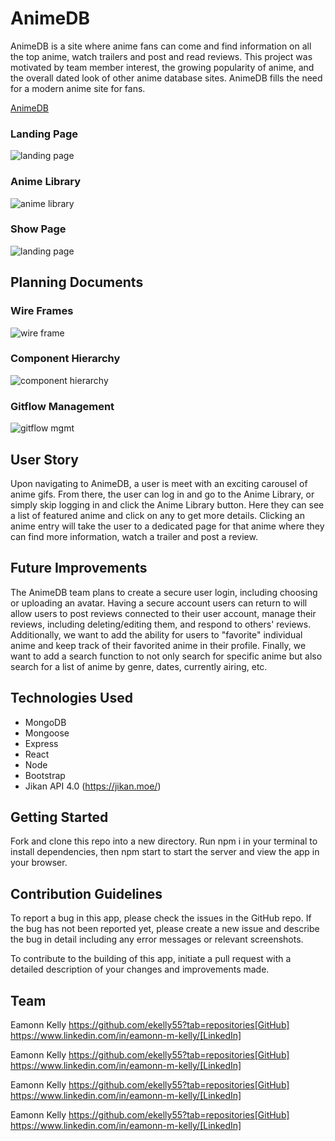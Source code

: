 # AnimeDB

AnimeDB is a site where anime fans can come and find information on all the top anime, watch trailers and post and read reviews. This project was motivated by team member interest, the growing popularity of anime, and the overall dated look of other anime database sites. AnimeDB fills the need for a modern anime site for fans. 

[AnimeDB](https://anime-db.netlify.app/)

### Landing Page

![landing page](https://i.imgur.com/iZ4XV9q.png)

### Anime Library

![anime library](https://i.imgur.com/E7DOkrU.png)

### Show Page

![landing page](https://i.imgur.com/ZC1h2zO.png)

## Planning Documents

### Wire Frames

![wire frame](https://i.imgur.com/U1eSBEX.jpg)

### Component Hierarchy

![component hierarchy](https://i.imgur.com/ZawDJqa.jpg)

### Gitflow Management

![gitflow mgmt](https://i.imgur.com/HRxbpXU.jpg)

## User Story

Upon navigating to AnimeDB, a user is meet with an exciting carousel of anime gifs. From there, the user can log in and go to the Anime Library, or simply skip logging in and click the Anime Library button. Here they can see a list of featured anime and click on any to get more details. Clicking an anime entry will take the user to a dedicated page for that anime where they can find more information, watch a trailer and post a review. 

## Future Improvements

The AnimeDB team plans to create a secure user login, including choosing or uploading an avatar. Having a secure account users can return to will allow users to post reviews connected to their user account, manage their reviews, including deleting/editing them, and respond to others' reviews. Additionally, we want to add the ability for users to "favorite" individual anime and keep track of their favorited anime in their profile. Finally, we want to add a search function to not only search for specific anime but also search for a list of anime by genre, dates, currently airing, etc. 


## Technologies Used

* MongoDB
* Mongoose
* Express
* React
* Node
* Bootstrap
* Jikan API 4.0 (https://jikan.moe/)

## Getting Started

Fork and clone this repo into a new directory. Run npm i in your terminal to install dependencies, then npm start to start the server and view the app in your browser. 

## Contribution Guidelines

To report a bug in this app, please check the issues in the GitHub repo. If the bug has not been reported yet, please create a new issue and describe the bug in detail including any error messages or relevant screenshots.

To contribute to the building of this app, initiate a pull request with a detailed description of your changes and improvements made. 

## Team

Eamonn Kelly 
https://github.com/ekelly55?tab=repositories[GitHub]
https://www.linkedin.com/in/eamonn-m-kelly/[LinkedIn]

Eamonn Kelly 
https://github.com/ekelly55?tab=repositories[GitHub]
https://www.linkedin.com/in/eamonn-m-kelly/[LinkedIn]

Eamonn Kelly 
https://github.com/ekelly55?tab=repositories[GitHub]
https://www.linkedin.com/in/eamonn-m-kelly/[LinkedIn]

Eamonn Kelly 
https://github.com/ekelly55?tab=repositories[GitHub]
https://www.linkedin.com/in/eamonn-m-kelly/[LinkedIn]


